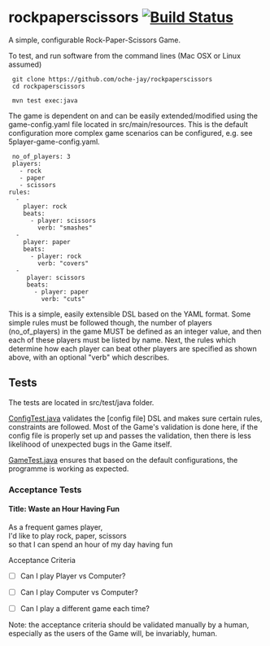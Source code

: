 # rockpaperscissors [![Build Status](https://travis-ci.org/oche-jay/rockpaperscissors.svg?branch=master)](https://travis-ci.org/oche-jay/rockpaperscissors)

A simple, configurable Rock-Paper-Scissors Game.

To test, and run software from the command lines (Mac OSX or Linux assumed)

     git clone https://github.com/oche-jay/rockpaperscissors
     cd rockpaperscissors
     
     mvn test exec:java
     
The game is dependent on and can be easily extended/modified using the 
game-config.yaml file located in src/main/resources. This is the 
default configuration more complex game scenarios can be configured,
e.g. see 5player-game-config.yaml.

     no_of_players: 3
     players:
       - rock
       - paper
       - scissors
    rules:
      -
        player: rock
        beats:
          - player: scissors
            verb: "smashes"
      -
        player: paper
        beats:
          - player: rock
            verb: "covers"
      -
         player: scissors
         beats:
           - player: paper
             verb: "cuts"



This is a simple, easily extensible DSL based on the YAML format.
Some simple rules must be followed though, the number of players 
(no_of_players) in the game MUST be defined
as an integer value, and then each of these players must
be listed by name. Next, the rules which determine how each player can 
beat other
players are specified as shown above, with an optional "verb"
which describes.

## Tests

The tests are located in src/test/java folder.

[ConfigTest.java](/src/test/java/ConfigTest.java) validates the [config file] DSL and makes sure certain rules, constraints are followed.
Most of the Game's validation is done here, if the config file is properly set up
and passes the validation, then there is less likelihood of unexpected bugs in the Game itself.

[GameTest.java](/src/test/java/ConfigTest.java) ensures that based on the default configurations, the programme is working as expected.

### Acceptance Tests

#### Title: Waste an Hour Having Fun              
                                                 
As a frequent games player,                      
I'd like to play rock, paper, scissors          
so that I can spend an hour of my day having fun 
                                                 
Acceptance Criteria                             

  - [ ] Can I play Player vs Computer?           

  - [ ] Can I play Computer vs Computer?              

  - [ ] Can I play a different game each time?      
  
  
Note: the acceptance criteria should be validated manually by a human, especially as 
the users of the Game will, be invariably, human.





